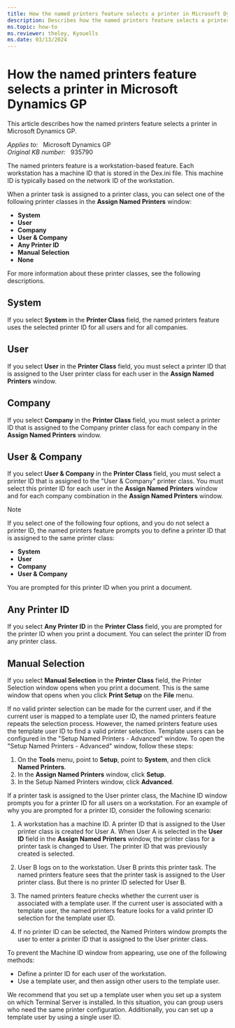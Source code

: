 ```yaml
---
title: How the named printers feature selects a printer in Microsoft Dynamics GP
description: Describes how the named printers feature selects a printer in Microsoft Dynamics GP. The named printers feature is a workstation-based feature.
ms.topic: how-to
ms.reviewer: theley, Kyouells
ms.date: 03/13/2024
---
```

# How the named printers feature selects a printer in Microsoft Dynamics GP

This article describes how the named printers feature selects a printer in Microsoft Dynamics GP.

_Applies to:_ &nbsp; Microsoft Dynamics GP  
_Original KB number:_ &nbsp; 935790

The named printers feature is a workstation-based feature. Each workstation has a machine ID that is stored in the Dex.ini file. This machine ID is typically based on the network ID of the workstation.

When a printer task is assigned to a printer class, you can select one of the following printer classes in the **Assign Named Printers** window:

- **System**
- **User**
- **Company**
- **User & Company**
- **Any Printer ID**
- **Manual Selection**
- **None**  

For more information about these printer classes, see the following descriptions.

## System

If you select **System** in the **Printer Class** field, the named printers feature uses the selected printer ID for all users and for all companies.

## User

If you select **User** in the **Printer Class** field, you must select a printer ID that is assigned to the User printer class for each user in the **Assign Named Printers** window.

## Company

If you select **Company** in the **Printer Class** field, you must select a printer ID that is assigned to the Company printer class for each company in the **Assign Named Printers** window.

## User & Company

If you select **User & Company** in the **Printer Class** field, you must select a printer ID that is assigned to the "User & Company" printer class. You must select this printer ID for each user in the **Assign Named Printers** window and for each company combination in the **Assign Named Printers** window.

> [!NOTE]
> If you select one of the following four options, and you do not select a printer ID, the named printers feature prompts you to define a printer ID that is assigned to the same printer class:
>
> - **System**  
> - **User**  
> - **Company**  
> - **User & Company**

You are prompted for this printer ID when you print a document.

## Any Printer ID

If you select **Any Printer ID** in the **Printer Class** field, you are prompted for the printer ID when you print a document. You can select the printer ID from any printer class.

## Manual Selection

If you select **Manual Selection** in the **Printer Class** field, the Printer Selection window opens when you print a document. This is the same window that opens when you click **Print Setup** on the **File** menu.

If no valid printer selection can be made for the current user, and if the current user is mapped to a template user ID, the named printers feature repeats the selection process. However, the named printers feature uses the template user ID to find a valid printer selection. Template users can be configured in the "Setup Named Printers - Advanced" window. To open the "Setup Named Printers - Advanced" window, follow these steps:

1. On the **Tools** menu, point to **Setup**, point to **System**, and then click **Named Printers**.
2. In the **Assign Named Printers** window, click **Setup**.
3. In the Setup Named Printers window, click **Advanced**.

If a printer task is assigned to the User printer class, the Machine ID window prompts you for a printer ID for all users on a workstation. For an example of why you are prompted for a printer ID, consider the following scenario:

1. A workstation has a machine ID. A printer ID that is assigned to the User printer class is created for User A. When User A is selected in the **User ID** field in the **Assign Named Printers** window, the printer class for a printer task is changed to User. The printer ID that was previously created is selected.

2. User B logs on to the workstation. User B prints this printer task. The named printers feature sees that the printer task is assigned to the User printer class. But there is no printer ID selected for User B.

3. The named printers feature checks whether the current user is associated with a template user. If the current user is associated with a template user, the named printers feature looks for a valid printer ID selection for the template user ID.

4. If no printer ID can be selected, the Named Printers window prompts the user to enter a printer ID that is assigned to the User printer class.

To prevent the Machine ID window from appearing, use one of the following methods:

- Define a printer ID for each user of the workstation.
- Use a template user, and then assign other users to the template user.

We recommend that you set up a template user when you set up a system on which Terminal Server is installed. In this situation, you can group users who need the same printer configuration. Additionally, you can set up a template user by using a single user ID.

